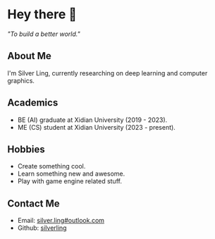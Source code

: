 # Hey there 👋

*"To build a better world."*

## About Me

I'm Silver Ling, currently researching on deep learning and computer graphics.

## Academics

* BE (AI) graduate at Xidian University (2019 - 2023).
* ME (CS) student at Xidian University (2023 - present).

## Hobbies

* Create something cool.
* Learn something new and awesome.
* Play with game engine related stuff.

## Contact Me

* Email: [silver.ling#outlook.com](mailto:silver.ling@outlook.com)
* Github: [silverling](https://github.com/silverling)
